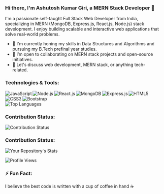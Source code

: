 <!-- Introduction -->
### Hi there, I'm Ashutosh Kumar Giri, a MERN Stack Developer 👋

I'm a passionate self-taught Full Stack Web Developer from India, specializing in MERN (MongoDB, Express.js, React.js, Node.js) stack development. I enjoy building scalable and interactive web applications that solve real-world problems.

- 🌱 I'm currently honing my skills in Data Structures and Algorithms and pursuing my B.Tech prefinal year studies.
- 👯 I’m open to collaborating on MERN stack projects and open-source initiatives.
- 💬 Let's discuss web development, MERN stack, or anything tech-related.

<!-- Technologies and Tools -->
### Technologies & Tools:

<img align="left" alt="JavaScript" src="https://img.shields.io/badge/-JavaScript-F7DF1E?style=flat-square&logo=javascript&logoColor=ffffff" />
<img align="left" alt="Node.js" src="https://img.shields.io/badge/-Node.js-339933?style=flat-square&logo=node.js&logoColor=ffffff" />
<img align="left" alt="React.js" src="https://img.shields.io/badge/-React-61DAFB?style=flat-square&logo=react&logoColor=ffffff" />
<img align="left" alt="MongoDB" src="https://img.shields.io/badge/-MongoDB-47A248?style=flat-square&logo=mongodb&logoColor=ffffff" />
<img align="left" alt="Express.js" src="https://img.shields.io/badge/-Express.js-000000?style=flat-square&logo=express&logoColor=ffffff" />
<img align="left" alt="HTML5" src="https://img.shields.io/badge/-HTML5-E34F26?style=flat-square&logo=html5&logoColor=ffffff" />
<img align="left" alt="CSS3" src="https://img.shields.io/badge/-CSS3-1572B6?style=flat-square&logo=css3&logoColor=ffffff" />
<img align="left" alt="Bootstrap" src="https://img.shields.io/badge/-Bootstrap-563D7C?style=flat-square&logo=bootstrap&logoColor=ffffff" />

<br />

<br />
<!-- GitHub Stats for JavaScript -->
<img align="center" src="https://github-readme-stats.vercel.app/api/top-langs/?username=Ashutosh-1012&langs_count=5&theme=dark" alt="Top Languages">

<!-- Contribution Status -->
### Contribution Status:

![Contribution Status](https://github-readme-streak-stats.herokuapp.com/?user=Ashutosh-1012&theme=dark)

<!-- Contribution Status -->

### Contribution Status:

![Your Repository's Stats](https://github-readme-stats.vercel.app/api?username=Ashutosh-1012&show_icons=true&theme=dark&custom_title=Contribution%20Status%20)

![Profile Views](https://komarev.com/ghpvc/?username=Ashutosh-1012&color=blueviolet)

<!-- Fun Fact -->
### ⚡ Fun Fact:

I believe the best code is written with a cup of coffee in hand ☕️

